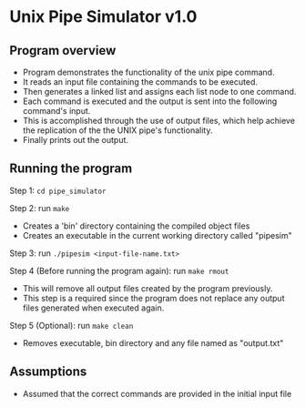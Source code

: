 # Unix Pipe Simulator v1.0

## Program overview

- Program demonstrates the functionality of the unix pipe command. 
- It reads an input file containing the commands to be executed.
- Then generates a linked list and assigns each list node to one command.
- Each command is executed and the output is sent into the following command's input.
- This is accomplished through the use of output files, which help achieve the 
replication of the the UNIX pipe's functionality.
- Finally prints out the output.

## Running the program

Step 1: `cd pipe_simulator`

Step 2: run `make`

 - Creates a 'bin' directory containing the compiled object files
- Creates an executable in the current working directory called "pipesim"

Step 3: run `./pipesim <input-file-name.txt>`

Step 4 (Before running the program again): run `make rmout`
- This will remove all output files created by the program previously.  
- This step is a required since the program does not replace any output files generated when executed again.

Step 5 (Optional): run `make clean`
- Removes executable, bin directory and any file named as "output<num>.txt"

## Assumptions

- Assumed that the correct commands are provided in the initial input file
